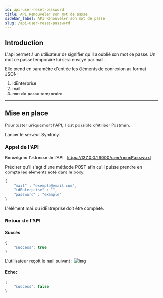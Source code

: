 ```yaml
---
id: api-user-reset-password
title: API Renouveler son mot de passe
sidebar_label: API Renouveler son mot de passe
slug: /api-user-reset-password
---
```


## Introduction

L'api permet à un utilisateur de signifier qu'il a oublié son mot de passe. Un mot de passe temporaire lui sera envoyé par mail.

Elle prend en paramètre d'entrée les éléments de connexion au format JSON:
1. idEnterprise
1. mail
1. mot de passe temporaire

---

## Mise en place
Pour tester uniquement l'API, il est possible d'utiliser Postman.

Lancer le serveur Symfony.

### Appel de l'API
Renseigner l'adresse de l'API : https://127.0.0.1:8000/user/resetPassword

Préciser qu'il s'agt d'une méthode POST afin qu'il puisse prendre en compte les éléments noté dans le body.
```typescript
{
    "mail" : "exemple@email.com",
    "idEnterprise" : "",
    "password" : "exemple"
}
```
L'élément mail ou idEntreprise doit être complété.


### Retour de l'API
#### Succès
```typescript
{
    "success": true
}
```

L'utilisateur reçoit le mail suivant :
![img](/img/mail_reset_password.png)

#### Echec
```typescript
{
    "success": false
}
```

